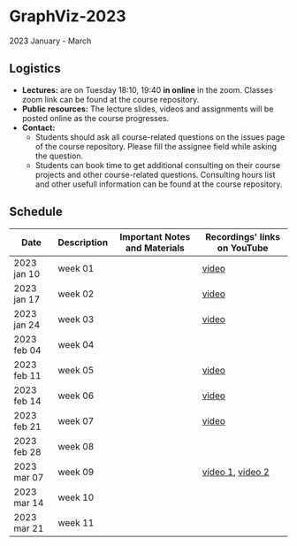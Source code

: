 # GraphViz-2023
2023 January - March

## Logistics
- **Lectures:** are on Tuesday 18:10, 19:40 **in online** in the zoom. Classes zoom link can be found at the course repository.
- **Public resources:** The lecture slides, videos and assignments will be posted online as the course progresses.
- **Contact:**
  - Students should ask all course-related questions on the issues page of the course repository. Please fill the assignee field while asking the question.
  - Students can book time to get additional consulting on their course projects and other course-related questions. Consulting hours list and other usefull information can be found at the course repository.

## Schedule

| Date        | Description                       | Important Notes and Materials | Recordings' links on YouTube                         |
| ----------- | --------------------------------- | ----------------------------- | ---------------------------------------------------- |
| 2023 jan 10 | week 01                           |                               | [video](https://youtu.be/euigwndn984)                |
| 2023 jan 17 | week 02                           |                               | [video](https://youtu.be/rX3loLCD5oc) |
| 2023 jan 24 | week 03                           |                               | [video](https://youtu.be/XVOL13H5Gcs) |
| 2023 feb 04 | week 04                           |                               |                                                      |
| 2023 feb 11 | week 05                           |                               | [video](https://youtu.be/psqRAdzNszk)                |
| 2023 feb 14 | week 06                           |                               | [video](https://www.youtube.com/watch?v=ix7oRik9Nas) |
| 2023 feb 21 | week 07                           |                               | [video](https://youtu.be/xKM7lyMaKFQ)                |
| 2023 feb 28 | week 08                           |                               |                                                      |     
| 2023 mar 07 | week 09                           |                               | [video 1](https://youtu.be/_W1-0xlKFyM), [video 2](https://youtu.be/_W1-0xlKFyM) |
| 2023 mar 14 | week 10                           |                               |                                                      |
| 2023 mar 21 | week 11                           |                               |                                                      |
